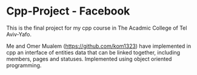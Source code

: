 # Cpp-Project - Facebook

 This is the final project for my cpp course in The Acadmic College of Tel Aviv-Yafo.

Me and Omer Mualem (https://github.com/kom1323) have implemented in cpp an interface of entities data that can be linked together, including members, pages and statuses.
Implemented using object oriented programming.


 
